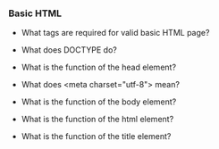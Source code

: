 ### Basic HTML

* What tags are required for valid basic HTML page?

* What does DOCTYPE do?

* What is the function of the head element?

* What does \<meta charset="utf-8"> mean?

* What is the function of the body element?

* What is the function of the html element?

* What is the function of the title element?
